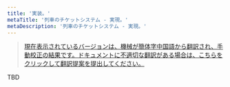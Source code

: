 ```yaml
---
title: '実装。'
metaTitle: '列車のチケットシステム - 実現。'
metaDescription: '列車のチケットシステム - 実現。'
---
```


> [現在表示されているバージョンは、機械が簡体字中国語から翻訳され、手動校正の結果です。ドキュメントに不適切な翻訳がある場合は、こちらをクリックして翻訳提案を提出してください。](https://crwd.in/newbeclaptrap)

TBD
